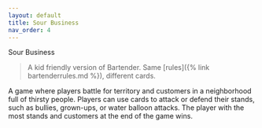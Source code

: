 ```yaml
---
layout: default
title: Sour Business
nav_order: 4
---
```


Sour Business

>A kid friendly version of Bartender. Same [rules]({% link bartenderrules.md %}), different cards.

A game where players battle for territory and customers in a neighborhood full of thirsty people. Players can use cards to attack or defend their stands, such as bullies, grown-ups, or water balloon attacks. The player with the most stands and customers at the end of the game wins.
